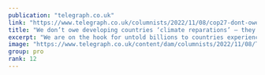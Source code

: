 ```yaml
---
publication: "telegraph.co.uk"
link: "https://www.telegraph.co.uk/columnists/2022/11/08/cop27-dont-owe-developing-countries-climate-reparations-owe/"
title: "We don’t owe developing countries ‘climate reparations’ – they owe us"
excerpt: "We are on the hook for untold billions to countries experiencing adverse weather conditions, because we invented factories – and cars"
image: "https://www.telegraph.co.uk/content/dam/columnists/2022/11/08/TELEMMGLPICT000315446064_trans_NvBQzQNjv4BqpVlberWd9EgFPZtcLiMQf0Rf_Wk3V23H2268P_XkPxc.jpeg?impolicy=logo-overlay"
group: pro
rank: 12
---
```

